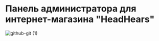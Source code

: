# Панель администратора для интернет-магазина "HeadHears"
![github-git (1)](https://github.com/h67pur/h67pur/assets/133320857/09d1b347-e0a7-494f-b440-90c9697922af)

